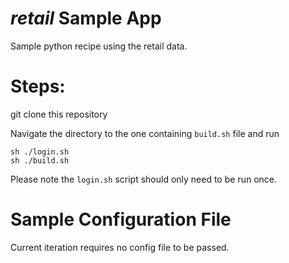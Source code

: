 # _retail_ Sample App

Sample python recipe using the retail data.

# Steps:

git clone this repository

Navigate the directory to the one containing `build.sh` file and run

```
sh ./login.sh
sh ./build.sh
```

Please note the `login.sh` script should only need to be run once.

# Sample Configuration File
Current iteration requires no config file to be passed. 


